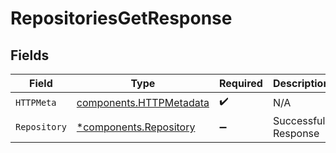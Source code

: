 # RepositoriesGetResponse


## Fields

| Field                                                              | Type                                                               | Required                                                           | Description                                                        |
| ------------------------------------------------------------------ | ------------------------------------------------------------------ | ------------------------------------------------------------------ | ------------------------------------------------------------------ |
| `HTTPMeta`                                                         | [components.HTTPMetadata](../../models/components/httpmetadata.md) | :heavy_check_mark:                                                 | N/A                                                                |
| `Repository`                                                       | [*components.Repository](../../models/components/repository.md)    | :heavy_minus_sign:                                                 | Successful Response                                                |